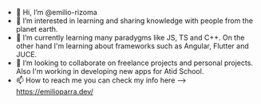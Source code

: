 - 👋 Hi, I’m @emilio-rizoma
- 👀 I’m interested in learning and sharing knowledge with people from the planet earth.
- 🌱 I’m currently learning many paradygms like JS, TS and C++. On the other hand I'm learning about frameworks such as Angular, Flutter and JUCE.
- 💞️ I’m looking to collaborate on freelance projects and personal projects. Also I'm working in developing new apps for Atid School.
- 📫 How to reach me you can check my info here --> https://emilioparra.dev/

<!---
emilio-rizoma/emilio-rizoma is a ✨ special ✨ repository because its `README.md` (this file) appears on your GitHub profile.
You can click the Preview link to take a look at your changes.
--->
